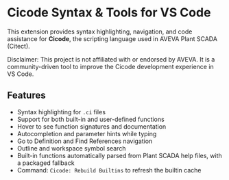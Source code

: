 # Cicode Syntax & Tools for VS Code

This extension provides syntax highlighting, navigation, and code assistance for **Cicode**, the scripting language used in AVEVA Plant SCADA (Citect).

Disclaimer: This project is not affiliated with or endorsed by AVEVA. It is a community-driven tool to improve the Cicode development experience in VS Code.

## Features

- Syntax highlighting for `.ci` files
- Support for both built-in and user-defined functions
- Hover to see function signatures and documentation
- Autocompletion and parameter hints while typing
- Go to Definition and Find References navigation
- Outline and workspace symbol search
- Built-in functions automatically parsed from Plant SCADA help files, with a packaged fallback
- Command: `Cicode: Rebuild Builtins` to refresh the builtin cache
